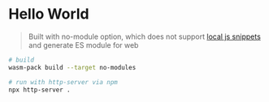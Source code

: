 # Hello World

> Built with no-module option, which does not support [local js snippets](https://rustwasm.github.io/docs/wasm-bindgen/reference/js-snippets.html) and generate ES module for web

```sh
# build
wasm-pack build --target no-modules

# run with http-server via npm
npx http-server .
```